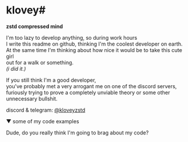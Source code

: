 # klovey# 
**zstd compressed mind**

I'm too lazy to develop anything, so during work hours  
I write this readme on github, thinking I'm the coolest developer on earth.  
At the same time I'm thinking about how nice it would be to take this cute girl  
out for a walk or something.  
_(i did it.)_

If you still think I'm a good developer,  
you've probably met a very arrogant me on one of the discord servers,  
furiously trying to prove a completely unviable theory or some other unnecessary bullshit.


discord & telegram: [@kloveyzstd](https://t.me/kloveyzstd)

▼ some of my code examples

Dude, do you really think I'm going to brag about my code?
